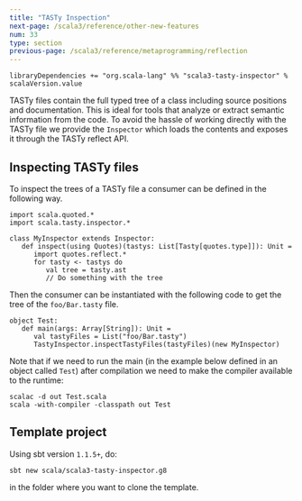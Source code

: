 ```yaml
---
title: "TASTy Inspection"
next-page: /scala3/reference/other-new-features
num: 33
type: section
previous-page: /scala3/reference/metaprogramming/reflection
---
```


<!-- THIS FILE HAS BEEN GENERATED BY SCALADOC PREPROCESSOR. NOTE THAT ANY CHANGES TO THIS FILE CAN BE OVERRIDEN IN THE FUTURE -->

<div class="snippet" ><div class="buttons"></div><pre><code class="language-scala"><span id="0" class="" >libraryDependencies += &quot;org.scala-lang&quot; %% &quot;scala3-tasty-inspector&quot; % scalaVersion.value
</span></code></pre></div>

TASTy files contain the full typed tree of a class including source positions
and documentation. This is ideal for tools that analyze or extract semantic
information from the code. To avoid the hassle of working directly with the TASTy
file we provide the `Inspector` which loads the contents and exposes it
through the TASTy reflect API.

## Inspecting TASTy files

To inspect the trees of a TASTy file a consumer can be defined in the following way.

<div class="snippet" ><div class="buttons"></div><pre><code class="language-scala"><span id="0" class="" >import scala.quoted.*
</span><span id="1" class="" >import scala.tasty.inspector.*
</span><span id="2" class="" >
</span><span id="3" class="" >class MyInspector extends Inspector:
</span><span id="4" class="" >   def inspect(using Quotes)(tastys: List[Tasty[quotes.type]]): Unit =
</span><span id="5" class="" >      import quotes.reflect.*
</span><span id="6" class="" >      for tasty &lt;- tastys do
</span><span id="7" class="" >         val tree = tasty.ast
</span><span id="8" class="" >         // Do something with the tree
</span></code></pre></div>

Then the consumer can be instantiated with the following code to get the tree of the `foo/Bar.tasty` file.

<div class="snippet" ><div class="buttons"></div><pre><code class="language-scala"><span id="0" class="" >object Test:
</span><span id="1" class="" >   def main(args: Array[String]): Unit =
</span><span id="2" class="" >      val tastyFiles = List(&quot;foo/Bar.tasty&quot;)
</span><span id="3" class="" >      TastyInspector.inspectTastyFiles(tastyFiles)(new MyInspector)
</span></code></pre></div>

Note that if we need to run the main (in the example below defined in an object called `Test`) after compilation we need to make the compiler available to the runtime:

```shell
scalac -d out Test.scala
scala -with-compiler -classpath out Test
```

## Template project

Using sbt version `1.1.5+`, do:

```shell
sbt new scala/scala3-tasty-inspector.g8
```

in the folder where you want to clone the template.
